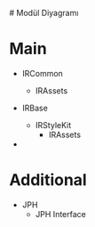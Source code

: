 # Modül Diyagramı

# Main

- IRCommon
    + IRAssets
    
- IRBase
    + IRStyleKit
        + IRAssets

- 

# Additional
- JPH
    + JPH Interface
